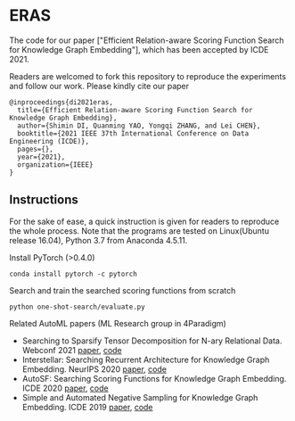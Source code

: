 # ERAS
The code for our paper ["Efficient Relation-aware Scoring Function Search for Knowledge Graph Embedding"], which has been accepted by ICDE 2021.

Readers are welcomed to fork this repository to reproduce the experiments and follow our work. Please kindly cite our paper

    @inproceedings{di2021eras,
      title={Efficient Relation-aware Scoring Function Search for Knowledge Graph Embedding},
      author={Shimin DI, Quanming YAO, Yongqi ZHANG, and Lei CHEN},
      booktitle={2021 IEEE 37th International Conference on Data Engineering (ICDE)},
      pages={},
      year={2021},
      organization={IEEE}
    }

## Instructions
For the sake of ease, a quick instruction is given for readers to reproduce the whole process.
Note that the programs are tested on Linux(Ubuntu release 16.04), Python 3.7 from Anaconda 4.5.11.

Install PyTorch (>0.4.0)
    
    conda install pytorch -c pytorch

Search and train the searched scoring functions from scratch

    python one-shot-search/evaluate.py


Related AutoML papers (ML Research group in 4Paradigm)
- Searching to Sparsify Tensor Decomposition for N-ary Relational Data. Webconf 2021 [paper](), [code](https://github.com/AutoML-4Paradigm/S2S)
- Interstellar: Searching Recurrent Architecture for Knowledge Graph Embedding. NeurIPS 2020 [paper](https://arxiv.org/pdf/1911.07132.pdf), [code](https://github.com/AutoML-4Paradigm/Interstellar)
- AutoSF: Searching Scoring Functions for Knowledge Graph Embedding. ICDE 2020 [paper](https://arxiv.org/pdf/1904.11682.pdf), [code](https://github.com/AutoML-4Paradigm/AutoSF)
- Simple and Automated Negative Sampling for Knowledge Graph Embedding. ICDE 2019 [paper](https://arxiv.org/abs/1812.06410), [code](https://github.com/yzhangee/NSCaching)

